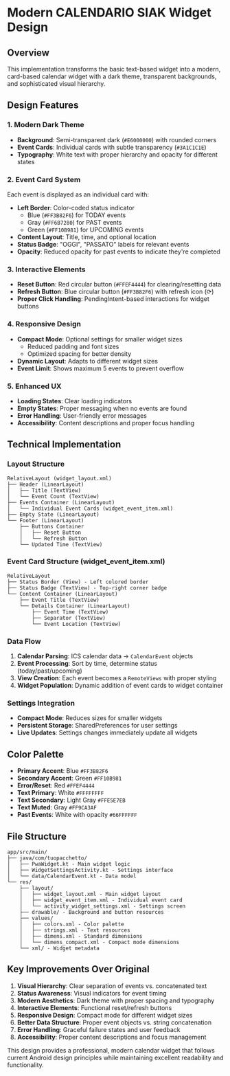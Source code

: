 # Modern CALENDARIO SIAK Widget Design

## Overview
This implementation transforms the basic text-based widget into a modern, card-based calendar widget with a dark theme, transparent backgrounds, and sophisticated visual hierarchy.

## Design Features

### 1. Modern Dark Theme
- **Background**: Semi-transparent dark (`#E6000000`) with rounded corners
- **Event Cards**: Individual cards with subtle transparency (`#3A1C1C1E`)
- **Typography**: White text with proper hierarchy and opacity for different states

### 2. Event Card System
Each event is displayed as an individual card with:
- **Left Border**: Color-coded status indicator
  - Blue (`#FF3B82F6`) for TODAY events
  - Gray (`#FF6B7280`) for PAST events  
  - Green (`#FF10B981`) for UPCOMING events
- **Content Layout**: Title, time, and optional location
- **Status Badge**: "OGGI", "PASSATO" labels for relevant events
- **Opacity**: Reduced opacity for past events to indicate they're completed

### 3. Interactive Elements
- **Reset Button**: Red circular button (`#FFEF4444`) for clearing/resetting data
- **Refresh Button**: Blue circular button (`#FF3B82F6`) with refresh icon (⟳)
- **Proper Click Handling**: PendingIntent-based interactions for widget buttons

### 4. Responsive Design
- **Compact Mode**: Optional settings for smaller widget sizes
  - Reduced padding and font sizes
  - Optimized spacing for better density
- **Dynamic Layout**: Adapts to different widget sizes
- **Event Limit**: Shows maximum 5 events to prevent overflow

### 5. Enhanced UX
- **Loading States**: Clear loading indicators
- **Empty States**: Proper messaging when no events are found
- **Error Handling**: User-friendly error messages
- **Accessibility**: Content descriptions and proper focus handling

## Technical Implementation

### Layout Structure
```
RelativeLayout (widget_layout.xml)
├── Header (LinearLayout)
│   ├── Title (TextView)
│   └── Event Count (TextView)
├── Events Container (LinearLayout)
│   └── Individual Event Cards (widget_event_item.xml)
├── Empty State (LinearLayout)
└── Footer (LinearLayout)
    ├── Buttons Container
    │   ├── Reset Button
    │   └── Refresh Button
    └── Updated Time (TextView)
```

### Event Card Structure (widget_event_item.xml)
```
RelativeLayout
├── Status Border (View) - Left colored border
├── Status Badge (TextView) - Top-right corner badge
└── Content Container (LinearLayout)
    ├── Event Title (TextView)
    └── Details Container (LinearLayout)
        ├── Event Time (TextView)
        ├── Separator (TextView)
        └── Event Location (TextView)
```

### Data Flow
1. **Calendar Parsing**: ICS calendar data → `CalendarEvent` objects
2. **Event Processing**: Sort by time, determine status (today/past/upcoming)
3. **View Creation**: Each event becomes a `RemoteViews` with proper styling
4. **Widget Population**: Dynamic addition of event cards to widget container

### Settings Integration
- **Compact Mode**: Reduces sizes for smaller widgets
- **Persistent Storage**: SharedPreferences for user settings
- **Live Updates**: Settings changes immediately update all widgets

## Color Palette
- **Primary Accent**: Blue `#FF3B82F6`
- **Secondary Accent**: Green `#FF10B981` 
- **Error/Reset**: Red `#FFEF4444`
- **Text Primary**: White `#FFFFFFFF`
- **Text Secondary**: Light Gray `#FFE5E7EB`
- **Text Muted**: Gray `#FF9CA3AF`
- **Past Events**: White with opacity `#66FFFFFF`

## File Structure
```
app/src/main/
├── java/com/tuopacchetto/
│   ├── PwaWidget.kt - Main widget logic
│   ├── WidgetSettingsActivity.kt - Settings interface
│   └── data/CalendarEvent.kt - Data model
└── res/
    ├── layout/
    │   ├── widget_layout.xml - Main widget layout
    │   ├── widget_event_item.xml - Individual event card
    │   └── activity_widget_settings.xml - Settings screen
    ├── drawable/ - Background and button resources
    ├── values/
    │   ├── colors.xml - Color palette
    │   ├── strings.xml - Text resources
    │   ├── dimens.xml - Standard dimensions
    │   └── dimens_compact.xml - Compact mode dimensions
    └── xml/ - Widget metadata
```

## Key Improvements Over Original
1. **Visual Hierarchy**: Clear separation of events vs. concatenated text
2. **Status Awareness**: Visual indicators for event timing
3. **Modern Aesthetics**: Dark theme with proper spacing and typography
4. **Interactive Elements**: Functional reset/refresh buttons
5. **Responsive Design**: Compact mode for different widget sizes
6. **Better Data Structure**: Proper event objects vs. string concatenation
7. **Error Handling**: Graceful failure states and user feedback
8. **Accessibility**: Proper content descriptions and focus management

This design provides a professional, modern calendar widget that follows current Android design principles while maintaining excellent readability and functionality.